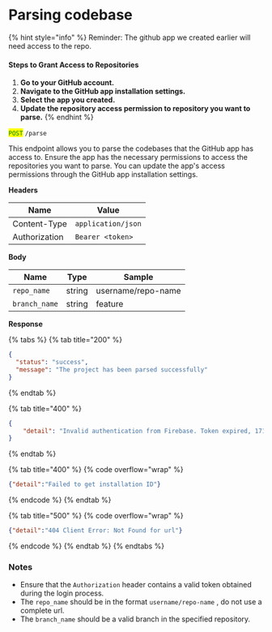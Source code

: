 # Parsing codebase

{% hint style="info" %}
Reminder: The github app we created earlier will need access to the repo.

#### Steps to Grant Access to Repositories

1. **Go to your GitHub account.**
2. **Navigate to the GitHub app installation settings.**
3. **Select the app you created.**
4. **Update the repository access permission to repository you want to parse.**
{% endhint %}

<mark style="color:green;">`POST`</mark> `/parse`

This endpoint allows you to parse the codebases that the GitHub app has access to. Ensure the app has the necessary permissions to access the repositories you want to parse. You can update the app's access permissions through the GitHub app installation settings.

**Headers**

| Name          | Value              |
| ------------- | ------------------ |
| Content-Type  | `application/json` |
| Authorization | `Bearer <token>`   |

**Body**

| Name          | Type   | Sample             |
| ------------- | ------ | ------------------ |
| `repo_name`   | string | username/repo-name |
| `branch_name` | string | feature            |

**Response**

{% tabs %}
{% tab title="200" %}
```json
{
  "status": "success",
  "message": "The project has been parsed successfully"
}
```
{% endtab %}

{% tab title="400" %}
```json
{
    "detail": "Invalid authentication from Firebase. Token expired, 1718882208 < 1718886290"
}
```
{% endtab %}

{% tab title="400" %}
{% code overflow="wrap" %}
```json
{"detail":"Failed to get installation ID"}
```
{% endcode %}
{% endtab %}

{% tab title="500" %}
{% code overflow="wrap" %}
```json
{"detail":"404 Client Error: Not Found for url"}
```
{% endcode %}
{% endtab %}
{% endtabs %}

### Notes

* Ensure that the `Authorization` header contains a valid token obtained during the login process.
* The `repo_name` should be in the format `username/repo-name` , do not use a complete url.
* The `branch_name` should be a valid branch in the specified repository.
